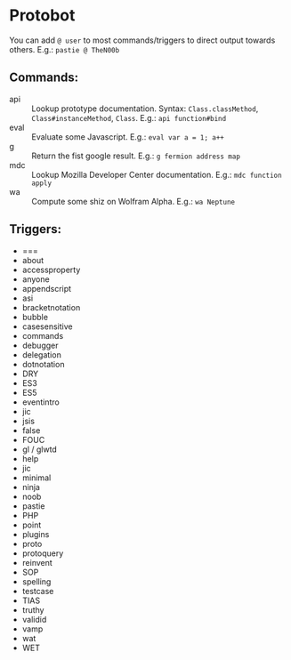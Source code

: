 # Protobot

You can add `@ user` to most commands/triggers to direct output towards others. E.g.: `pastie @ TheN00b`

## Commands:

<dl>
  <dt>api</dt>
  <dd>Lookup prototype documentation. Syntax: <code>Class.classMethod</code>, <code>Class#instanceMethod</code>, <code>Class</code>. E.g.: <code>api function#bind</code></dd>

  <dt>eval</dt>
  <dd>Evaluate some Javascript. E.g.: <code>eval var a = 1; a++</code></dd>

  <dt>g</dt>
  <dd>Return the fist google result. E.g.: <code>g fermion address map</code></dd>

  <dt>mdc</dt>
  <dd>Lookup Mozilla Developer Center documentation. E.g.: <code>mdc function apply</code></dd>

  <dt>wa</dt>
  <dd>Compute some shiz on Wolfram Alpha. E.g.: <code>wa Neptune</code></dd>
</dl>

## Triggers:

* ===
* about
* accessproperty
* anyone
* appendscript
* asi
* bracketnotation
* bubble
* casesensitive
* commands
* debugger
* delegation
* dotnotation
* DRY
* ES3
* ES5
* eventintro
* jic
* jsis
* false
* FOUC
* gl / glwtd
* help
* jic
* minimal
* ninja
* noob
* pastie
* PHP
* point
* plugins
* proto
* protoquery
* reinvent
* SOP
* spelling
* testcase
* TIAS
* truthy
* validid
* vamp
* wat
* WET

